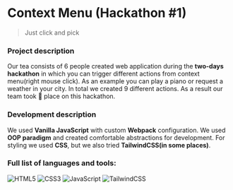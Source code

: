 # Context Menu (Hackathon #1)

> Just click and pick

### Project description

Our tea consists of 6 people created web application during the **two-days hackathon** in which you can trigger different actions from context menu(right mouse click). As an example you can play a piano or request a weather in your city. In total we created 9 different actions. As a result our team took 🥇 place on this hackathon.  

### Development description

We used **Vanilla JavaScript** with custom **Webpack** configuration. We used **OOP paradigm** and created comfortable abstractions for development. For styling we used **CSS**, but we also tried **TailwindCSS(in some places)**.

### Full list of languages and tools:

![HTML5](https://img.shields.io/badge/HTML5-E34F26?style=for-the-badge&logo=html5&logoColor=white)
![CSS3](https://img.shields.io/badge/CSS3-1572B6?style=for-the-badge&logo=css3&logoColor=white)
![JavaScript](https://img.shields.io/badge/JavaScript-F7DF1E?style=for-the-badge&logo=javascript&logoColor=black)
![TailwindCSS](https://img.shields.io/badge/Tailwind_CSS-38B2AC?style=for-the-badge&logo=tailwind-css&logoColor=white)
